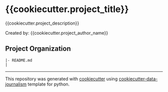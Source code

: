 # {{cookiecutter.project_title}}
{{cookiecutter.project_description}}

Created by: {{cookiecutter.project_author_name}}

## Project Organization
```
|- README.md
|

```
---
This repository was generated with [cookiecutter](https://github.com/cookiecutter/cookiecutter) using [cookiecutter-data-journalism](https://github.com/fer-aguirre/cookiecutter-data-journalism.git) template for python.